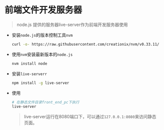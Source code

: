 # 前端文件开发服务器

> node.js 提供的服务器live-server作为前端开发服务器使用

- 安装`node.js`的版本控制工具`nvm`

  ```bash
  curl -o- https://raw.githubusercontent.com/creationix/nvm/v0.33.11/install.sh | bash
  ```

- 使用`nvm`安装最新版本的`node.js`

  ```bash
  nvm install node
  ```

- 安装`live-serverr`

  ```bash
  npm install -g live-server
  ```

- 使用

  ```bash
  # 在静态文件目录front_end_pc下执行
  live-server
  ```

  > live-server运行在8080端口下，可以通过`127.0.0.1:8080`来访问静态页面。
